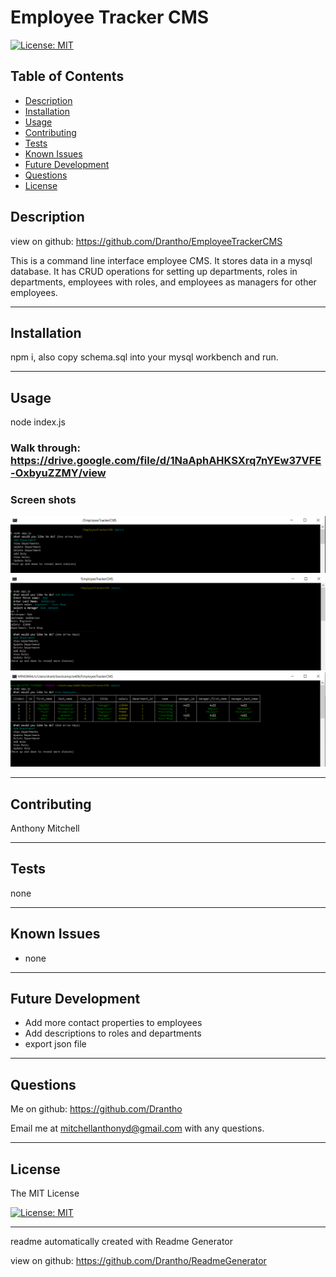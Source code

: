 # Employee Tracker CMS 

  [![License: MIT](https://img.shields.io/badge/License-MIT-yellow.svg)](https://opensource.org/licenses/MIT)

  ## Table of Contents
  - [Description](#description)
  - [Installation](#installation)
  - [Usage](#usage)
  - [Contributing](#contributing)
  - [Tests](#tests)
  - [Known Issues](#known-issues)
  - [Future Development](#future-development)
  - [Questions](#questions)
  - [License](#license)
  ## Description

  view on github: https://github.com/Drantho/EmployeeTrackerCMS

  This is a command line interface employee CMS. It stores data in a mysql database. It has CRUD operations for setting up departments, roles in departments, employees with roles, and employees as managers for other employees.

  -------------------------------------------------------------------------------

  ## Installation 

  

  npm i, also copy schema.sql into your mysql workbench and run.

  -------------------------------------------------------------------------------

  ## Usage 

  

  node index.js 

  ### Walk through: https://drive.google.com/file/d/1NaAphAHKSXrq7nYEw37VFE-OxbyuZZMY/view

  ### Screen shots
  
  ![Screen Shot 1](./assets/images/screenshot1.png?raw=true "Main menu")
  ![Screen Shot 2](./assets/images/screenshot2.png?raw=true "Add employee success")
  ![Screen Shot 3](./assets/images/screenshot3.png?raw=true "View employee list")

  -------------------------------------------------------------------------------

  ## Contributing 

  

  Anthony Mitchell

  -------------------------------------------------------------------------------

  ## Tests 

  none 

  -------------------------------------------------------------------------------

  ## Known Issues 

  - none 

  -------------------------------------------------------------------------------

  ## Future Development 

  - Add more contact properties to employees 
  -  Add descriptions to roles and departments 
  -  export json file 

  -------------------------------------------------------------------------------

  ## Questions
  Me on github: https://github.com/Drantho 

  Email me at mitchellanthonyd@gmail.com with any questions. 

  -------------------------------------------------------------------------------

  
  ## License 
 
The MIT License 

[![License: MIT](https://img.shields.io/badge/License-MIT-yellow.svg)](https://opensource.org/licenses/MIT) 

  
  ------------------------------------------------------------------------------

   readme automatically created with Readme Generator 

   view on github: https://github.com/Drantho/ReadmeGenerator
